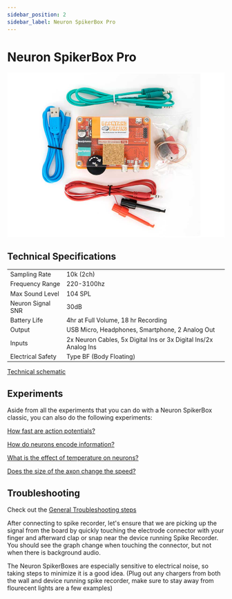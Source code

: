 ```yaml
---
sidebar_position: 2
sidebar_label: Neuron SpikerBox Pro
---
```


# Neuron SpikerBox Pro #

![nsb pro](nsbpro.jpg)

## Technical Specifications ##

|||
|---|---|
|Sampling Rate |10k (2ch)|
|Frequency Range |220-3100hz|
|Max Sound Level |104 SPL|
|Neuron Signal SNR |30dB|
|Battery Life |4hr at Full Volume, 18 hr Recording|
|Output |USB Micro, Headphones, Smartphone, 2 Analog Out|
|Inputs |2x Neuron Cables, 5x Digital Ins or 3x Digital Ins/2x Analog Ins|
|Electrical Safety |Type BF (Body Floating)|

[Technical schematic](https://backyardbrains.com/products/files/Neuron.Spikerbox.Pro.V1.pdf)

## Experiments ##
Aside from all the experiments that you can do with a Neuron SpikerBox classic, you can also do the following experiments:


[How fast are action potentials?](https://backyardbrains.com/experiments/NeuronSpikerBoxPro)

[How do neurons encode information?](https://backyardbrains.com/experiments/ratecoding)

[What is the effect of temperature on neurons?](https://backyardbrains.com/experiments/WormTemperature)

[Does the size of the axon change the speed?](https://backyardbrains.com/experiments/wormstretch)

## Troubleshooting ##

Check out the [General Troubleshooting steps](../../index.md#troubleshooting)

After connecting to spike recorder, let's ensure that we are picking up the signal from the board by quickly touching the electrode connector with your finger and afterward clap or snap near the device running Spike Recorder. You should see the graph change when touching the connector, but not when there is background audio.

The Neuron SpikerBoxes are especially sensitive to electrical noise, so taking steps to minimize it is a good idea. (Plug out any chargers from both the wall and device running spike recorder, make sure to stay away from flourecent lights are a few examples)
